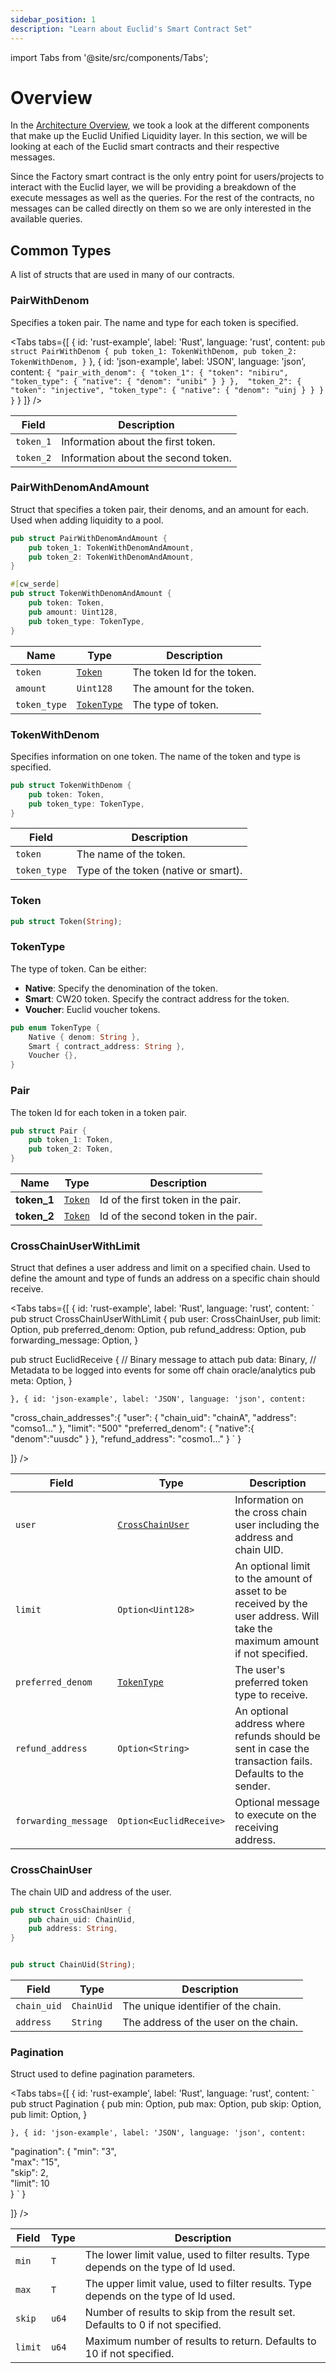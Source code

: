 ```yaml
---
sidebar_position: 1
description: "Learn about Euclid's Smart Contract Set"
---
```

import Tabs from '@site/src/components/Tabs';

# Overview

In the [Architecture Overview](../../Architecture%20Overview/General%20Overview.md), we took a look at the different components that make up the Euclid Unified Liquidity layer. In this section, we will be looking at each of the Euclid smart contracts and their respective messages. 

Since the Factory smart contract is the only entry point for users/projects to interact with the Euclid layer, we will be providing a breakdown of the execute messages as well as the queries. For the rest of the contracts, no messages can be called directly on them so we are only interested in the available queries.


## Common Types 
A list of structs that are used in many of our contracts.

### PairWithDenom
Specifies a token pair. The name and type for each token is specified.

<Tabs tabs={[
{
id: 'rust-example',
label: 'Rust',
language: 'rust',
content: `
pub struct PairWithDenom {
    pub token_1: TokenWithDenom,
    pub token_2: TokenWithDenom,
}
`
},
{
id: 'json-example',
label: 'JSON',
language: 'json',
content: `
{
  "pair_with_denom": {
    "token_1": {
      "token": "nibiru",
      "token_type": {
        "native": {
          "denom": "unibi"
        }
      }
    }, 
    "token_2": {
      "token": "injective",
      "token_type": {
        "native": {
          "denom": "uinj
      }
    }
  }
}
`
}
]} />

| Field    | Description                          |
|----------|--------------------------------------|
| `token_1`| Information about the first token.   |
| `token_2`| Information about the second token.  |

### PairWithDenomAndAmount
Struct that specifies a token pair, their denoms, and an amount for each. Used when adding liquidity to a pool.

```rust
pub struct PairWithDenomAndAmount {
    pub token_1: TokenWithDenomAndAmount,
    pub token_2: TokenWithDenomAndAmount,
}

#[cw_serde]
pub struct TokenWithDenomAndAmount {
    pub token: Token,
    pub amount: Uint128,
    pub token_type: TokenType,
}
```

| **Name**       | **Type**     | **Description**                   |
|----------------|--------------|-----------------------------------|
| `token`        | [`Token`](#token)      | The token Id for the token.|
| `amount`       | `Uint128`    | The amount for the token.            |
| `token_type`   | [`TokenType`](#tokentype)  | The type of token.               |



### TokenWithDenom
Specifies information on one token. The name of the token and type is specified.

```rust
pub struct TokenWithDenom {
    pub token: Token,
    pub token_type: TokenType,
}

```
| Field        | Description                          |
|--------------|--------------------------------------|
| `token`      | The name of the token.        |
| `token_type` | Type of the token (native or smart). |

### Token
```rust
pub struct Token(String);
```

### TokenType
The type of token. Can be either:
- **Native**: Specify the denomination of the token.
- **Smart**: CW20 token. Specify the contract address for the token.
- **Voucher**: Euclid voucher tokens.

```rust
pub enum TokenType {
    Native { denom: String },
    Smart { contract_address: String },
    Voucher {},
}
```

### Pair
The token Id for each token in a token pair.
```rust
pub struct Pair {
    pub token_1: Token,
    pub token_2: Token,
}
```
| **Name**   | **Type** | **Description**                |
|------------|----------|--------------------------------|
| **token_1**| [`Token`](#token)  | Id of the first token in the pair. |
| **token_2**| [`Token`](#token)  | Id of the second token in the pair.|

### CrossChainUserWithLimit

Struct that defines a user address and limit on a specified chain. Used to define the amount and type of funds an address on a specific chain should receive.

<Tabs tabs={[
{
id: 'rust-example',
label: 'Rust',
language: 'rust',
content: `
pub struct CrossChainUserWithLimit {
    pub user: CrossChainUser,
    pub limit: Option<Limit>,
    pub preferred_denom: Option<TokenType>,
    pub refund_address: Option<String>,
    pub forwarding_message: Option<EuclidReceive>,
}

pub struct EuclidReceive {
    // Binary message to attach
    pub data: Binary,
    // Metadata to be logged into events for some off chain oracle/analytics
    pub meta: Option<String>,
}

`
},
{
id: 'json-example',
label: 'JSON',
language: 'json',
content: `

"cross_chain_addresses":{
        "user": {
              "chain_uid": "chainA",
              "address": "comso1..."
                },
        "limit": "500"
        "preferred_denom": {
          "native":{
            "denom":"uusdc"
          }
        },
        "refund_address": "cosmo1..."
    }
`
}

]} />

| Field       | Type                            | Description                                                            |
|-------------|---------------------------------|------------------------------------------------------------------------|
| `user`      | [`CrossChainUser`](#crosschainuser) | Information on the cross chain user including the address and chain UID.          |
| `limit`     | `Option<Uint128>`               | An optional limit to the amount of asset to be received by the user address. Will take the maximum amount if not specified. |
| `preferred_denom`    | [`TokenType`](#tokentype)                 | The user's preferred token type to receive.                                              |
| `refund_address`     | `Option<String>`                    | An optional address where refunds should be sent in case the transaction fails. Defaults to the sender.                                                  |
| `forwarding_message` | `Option<EuclidReceive>`             | Optional message to execute on the receiving address.               |


### CrossChainUser

The chain UID and address of the user.

```rust
pub struct CrossChainUser {
    pub chain_uid: ChainUid,
    pub address: String,
}


pub struct ChainUid(String);
```

| Field       | Type                | Description                            |
|-------------|---------------------|----------------------------------------|
| `chain_uid` | `ChainUid` | The unique identifier of the chain.    |
| `address`   | `String`            | The address of the user on the chain.  |

### Pagination
Struct used to define pagination parameters.

<Tabs tabs={[
{
id: 'rust-example',
label: 'Rust',
language: 'rust',
content: `
pub struct Pagination<T> {
    pub min: Option<T>,
    pub max: Option<T>,
    pub skip: Option<u64>,
    pub limit: Option<u64>,
}

`
},
{
id: 'json-example',
label: 'JSON',
language: 'json',
content: `


"pagination": {
  "min": "3",       
  "max": "15",      
  "skip": 2,       
  "limit": 10       
    }
`
}

]} />

| **Field**  | **Type**           | **Description**                                  | 
|------------|--------------------|--------------------------------------------------|
| `min`      | `T`  | The lower limit value, used to filter results. Type depends on the type of Id used.   |
| `max`      | `T` | The upper limit value, used to filter results. Type depends on the type of Id used.   | 
| `skip`     | `u64`    | Number of results to skip from the result set. Defaults to 0 if not specified.   | 
| `limit`    | `u64`    | Maximum number of results to return. Defaults to 10 if not specified.          | 